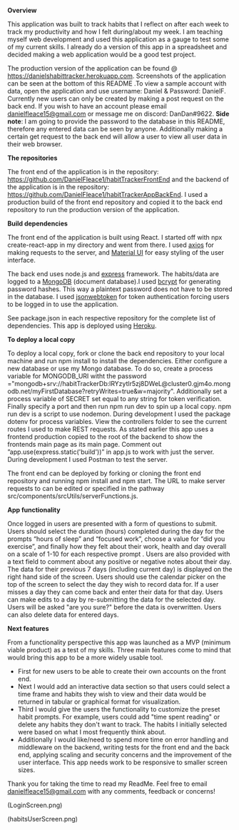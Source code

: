 **Overview**

This application was built to track habits that I reflect on after each week to track my productivity and how I felt during/about my week. I am teaching myself web development and used this application as a gauge to test some of my current skills. I already do a version of this app in a spreadsheet and decided making a web application would be a good test project.

The production version of the application can be found @ https://danielshabittracker.herokuapp.com. Screenshots of the application can be seen at the bottom of this README .To view a sample account with data, open the application and use username: Daniel & Password: DanielF. Currently new users can only be created by making a post request on the back end. If you wish to have an account please email danielfleace15@gmail.com or message me on discord: DanDan#9622.
**Side note**: I am going to provide the password to the database in this README, therefore any entered data can be seen by anyone. Additionally making a certain get request to the back end will allow a user to view all user data in their web browser.

**The repositories**

The front end of the application is in the repository: https://github.com/DanielFleace1/habitTrackerFrontEnd and the backend of the application is in the repository: https://github.com/DanielFleace1/habitTrackerAppBackEnd. I used a production build of the front end repository and copied it to the back end repository to run the production version of the application. 

**Build dependencies**

The front end of the application is built using React. I started off with npx create-react-app in my directory and went from there. I used [axios](https://axios-http.com/docs/intro) for  making requests to the server, and  [Material UI](https://mui.com) for easy styling of the user interface.

The back end uses node.js and [express](https://expressjs.com/) framework. The habits/data are logged to a [MongoDB](https://www.mongodb.com/) (document database).I used [bcrypt](https://www.npmjs.com/package/bcrypt) for generating password hashes. This way a plaintext password does not have to be stored in the database. I used [jsonwebtoken](https://www.npmjs.com/package/jsonwebtoken) for token authentication forcing users to be logged in to use the application. 

See package.json in each respective repository for the complete list of dependencies.
This app is deployed using [Heroku](https://devcenter.heroku.com/).
 
**To deploy a local copy**

To deploy a local copy, fork or clone the back end repository to your local machine and run npm install to install the dependencies. Either configure a new database or use my Mongo database. To do so, create a process variable for MONGODB_URI witht the password ="mongodb+srv://habitTrackerDb:lRYzytlr5zj8DWeL@cluster0<area>.gjm4o.mongodb.net/myFirstDatabase?retryWrites=true&w=majority". Additionally set a process variable of SECRET set equal to any string for token verification. Finally specify a port and then run npm run dev to spin up a local copy. npm run dev is a script to use nodemon. During development I used the package dotenv for process variables. View the controllers folder to see the current routes I used to make REST requests. As stated earlier this app uses a frontend production copied to the root of the backend to show the frontends main page as its main page.   Comment out ”app.use(express.static('build'))”  in  app.js to  work with just the server. During development I used Postman to test the server. 
 
The front end can be deployed by forking or cloning the front end repository and running npm install and npm start. The URL to make server requests to can be edited or specified in the pathway src/components/srcUtils/serverFunctions.js.

**App functionality**

Once logged in users are presented with a form of questions to submit. Users should select the duration (hours) completed during the day for the prompts “hours of sleep” and “focused work”, choose a value for “did you exercise”, and finally how they felt about their work, health and day overall on a scale of 1-10 for each respective prompt . Users are also provided with a text field to comment about any positive or negative notes about their day. The data for their previous 7 days (including current day) is displayed on the right hand side of the screen. Users should use the calendar picker on the top of the screen to select the day they wish to record data for. If a user misses a day they can come back and enter their data for that day. Users can make edits to a day by re-submitting the data for the selected day. Users will be asked "are you sure?" before the data is overwritten. Users can also delete data for entered days.

**Next features**

From a functionality perspective this app was launched as a MVP (minimum viable product) as a test of my skills. Three main features come to mind that would bring this app to be a more widely usable tool. 
- First for new users to be able to create their own accounts on the front end. 
- Next I would add an interactive data section so that users could select a time frame and habits they wish to view and their data would be returned in tabular or graphical format for visualization. 
- Third I would give the users the functionality to customize the preset habit prompts.  For example, users could add "time spent reading" or delete any habits they don't want to track. The habits I initially selected were based on what I most frequently think about. 
- Additionally I would like/need to spend more time on error handling and middleware on the backend, writing tests for the front end and the back end, applying scaling and security concerns and the improvement of the user interface. This app needs work to be responsive to smaller screen sizes. 

Thank you for taking the time to read my ReadMe. Feel free to email danielfleace15@gmail.com with any comments, feedback or concerns!

(LoginScreen.png)

(habitsUserScreen.png)




